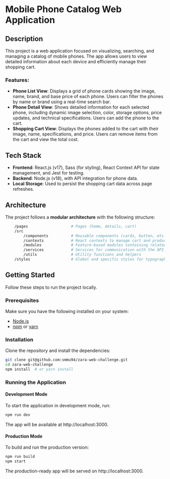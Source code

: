# Mobile Phone Catalog Web Application

## Description

This project is a web application focused on visualizing, searching, and managing a catalog of mobile phones. The app allows users to view detailed information about each device and efficiently manage their shopping cart.

### Features:
- **Phone List View**: Displays a grid of phone cards showing the image, name, brand, and base price of each phone. Users can filter the phones by name or brand using a real-time search bar.
- **Phone Detail View**: Shows detailed information for each selected phone, including dynamic image selection, color, storage options, price updates, and technical specifications. Users can add the phone to the cart.
- **Shopping Cart View**: Displays the phones added to the cart with their image, name, specifications, and price. Users can remove items from the cart and view the total cost.

## Tech Stack

- **Frontend**: React.js (v17), Sass (for styling), React Context API for state management, and Jest for testing.
- **Backend**: Node.js (v18), with API integration for phone data.
- **Local Storage**: Used to persist the shopping cart data across page refreshes.

## Architecture

The project follows a **modular architecture** with the following structure:

```sh
    /pages                   # Pages (home, details, cart)
    /src
        /components          # Reusable components (cards, button, etc.)
        /contexts            # React contexts to manage cart and products
        /modules             # Feature-based modules containing related logic and components
        /services            # Services for communication with the API
        /utils               # Utility functions and helpers
    /styles                  # Global and specific styles for typographys, colors, spacings and borders
```
## Getting Started

Follow these steps to run the project locally.

### Prerequisites

Make sure you have the following installed on your system:

- [Node.js](https://nodejs.org/)
- [npm](https://www.npmjs.com/) or [yarn](https://yarnpkg.com/)

### Installation

Clone the repository and install the dependencies:

```sh
git clone git@github.com:smmu94/zara-web-challenge.git
cd zara-web-challenge
npm install  # or yarn install
```
### Running the Application

#### Development Mode

To start the application in development mode, run:

```bash
npm run dev
```
The app will be available at http://localhost:3000.

#### Production Mode

To build and run the production version:

```bash
npm run build
npm start
```

The production-ready app will be served on http://localhost:3000.

